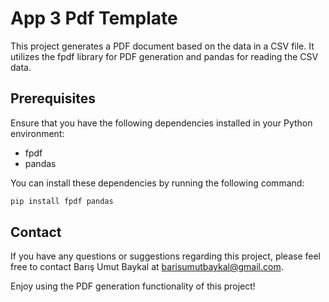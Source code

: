 # App 3 Pdf Template
This project generates a PDF document based on the data in a CSV file. It utilizes the fpdf library for PDF generation and pandas for reading the CSV data.

## Prerequisites
Ensure that you have the following dependencies installed in your Python environment:

- fpdf
- pandas

You can install these dependencies by running the following command:
```bash
pip install fpdf pandas
```

## Contact
If you have any questions or suggestions regarding this project, please feel free to contact Barış Umut Baykal at barisumutbaykal@gmail.com.

Enjoy using the PDF generation functionality of this project!
